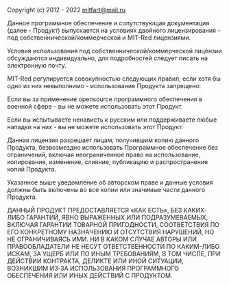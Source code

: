 

Copyright (c) 2012 - 2022 mitfart@mail.ru

Данное программное обеспечение и сопутствующая документация (далее - Продукт) выпускается на условиях двойного лицензирования - под собственнической/коммерческой и MIT-Red лицензиями.

Условия использования под собственнической/коммерческой лицензии обсуждаются индивидуально, для подробностей следует писать на электронную почту.

MIT-Red регулируется совокупностью следующих правил, если хотя бы одно из них невыполнимо - использование Продукта запрещено:

Если вы за применение opensource программного обеспечения в военной сфере - вы не можете использовать этот Продукт.

Если вы испытываете ненависть к русским или поддерживаете любые нападки на них - вы не можете использовать этот Продукт.

Данная лицензия разрешает лицам, получившим копию данного Продукта, безвозмездно использовать Программное обеспечение без ограничений, включая неограниченное право на использование, копирование, изменение, слияние, публикацию и распространение копий Продукта.

Указанное выше уведомление об авторском праве и данные условия должны быть включены во все копии или значимые части данного Продукта.

ДАННЫЙ ПРОДУКТ ПРЕДОСТАВЛЯЕТСЯ «КАК ЕСТЬ», БЕЗ КАКИХ-ЛИБО ГАРАНТИЙ, ЯВНО ВЫРАЖЕННЫХ ИЛИ ПОДРАЗУМЕВАЕМЫХ, ВКЛЮЧАЯ ГАРАНТИИ ТОВАРНОЙ ПРИГОДНОСТИ, СООТВЕТСТВИЯ ПО ЕГО КОНКРЕТНОМУ НАЗНАЧЕНИЮ И ОТСУТСТВИЯ НАРУШЕНИЙ, НО НЕ ОГРАНИЧИВАЯСЬ ИМИ. НИ В КАКОМ СЛУЧАЕ АВТОРЫ ИЛИ ПРАВООБЛАДАТЕЛИ НЕ НЕСУТ ОТВЕТСТВЕННОСТИ ПО КАКИМ-ЛИБО ИСКАМ, ЗА УЩЕРБ ИЛИ ПО ИНЫМ ТРЕБОВАНИЯМ, В ТОМ ЧИСЛЕ, ПРИ ДЕЙСТВИИ КОНТРАКТА, ДЕЛИКТЕ ИЛИ ИНОЙ СИТУАЦИИ, ВОЗНИКШИМ ИЗ-ЗА ИСПОЛЬЗОВАНИЯ ПРОГРАММНОГО ОБЕСПЕЧЕНИЯ ИЛИ ИНЫХ ДЕЙСТВИЙ С ПРОДУКТОМ.
